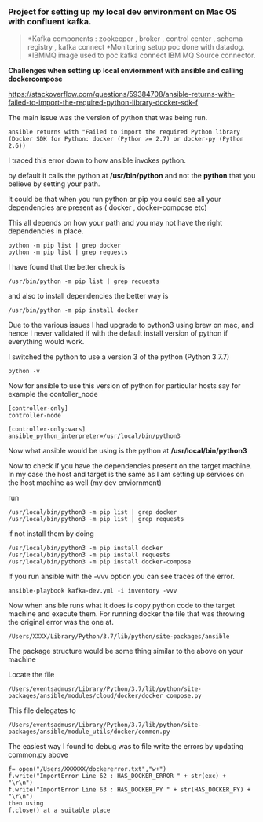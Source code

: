 

### Project for setting up my local dev environment on Mac OS with confluent kafka.


> *Kafka components : zookeeper , broker , control center , schema registry , kafka connect
> *Monitoring setup poc done with datadog.
> *IBMMQ image used to poc kafka connect IBM MQ Source connector.

**Challenges when setting up local enviornment with ansible and calling dockercompose**

https://stackoverflow.com/questions/59384708/ansible-returns-with-failed-to-import-the-required-python-library-docker-sdk-f

The main issue was the version of python that was being run.

```
ansible returns with "Failed to import the required Python library (Docker SDK for Python: docker (Python >= 2.7) or docker-py (Python 2.6))

```

 I traced this error down to how ansible invokes python.

 by default it calls the python at **/usr/bin/python** and not the **python** that you believe by setting your path.

 It could be that when you run python or pip you could see all your dependencies are present as ( docker  , docker-compose etc)

 This all depends on how your path and you may not have the right dependencies in place.

```
python -m pip list | grep docker
python -m pip list | grep requests
```

I have found that the better check is

```
/usr/bin/python -m pip list | grep requests
```
and also to install dependencies the better way is

```
/usr/bin/python -m pip install docker
```

Due to the various issues I had upgrade to python3 using brew on mac,
and hence I never validated if with the default install version of python if everything would work.


I switched the python to use a version 3 of the python (Python 3.7.7)

```
python -v
```

Now for ansible to use this version of python for particular hosts say for example the contoller_node

```
[controller-only]
controller-node

[controller-only:vars]
ansible_python_interpreter=/usr/local/bin/python3
```

Now what ansible would be using is the python at **/usr/local/bin/python3**

Now to check if you have the dependencies present on the target machine.
In my case the host and target is the same as I am setting up services on the host machine as well (my dev enviornment)

run
```
/usr/local/bin/python3 -m pip list | grep docker
/usr/local/bin/python3 -m pip list | grep requests
```
if not install them by doing
```
/usr/local/bin/python3 -m pip install docker
/usr/local/bin/python3 -m pip install requests
/usr/local/bin/python3 -m pip install docker-compose
```

If you run ansible with the -vvv option you can see traces of the error.

```
ansible-playbook kafka-dev.yml -i inventory -vvv
```

Now when ansible runs what it does is copy  python code to the target machine and execute them.
For running docker the file that was throwing the original error was the one at.

```
/Users/XXXX/Library/Python/3.7/lib/python/site-packages/ansible
```

The package structure would be some thing similar to the above on your machine

Locate the file

```
/Users/eventsadmusr/Library/Python/3.7/lib/python/site-packages/ansible/modules/cloud/docker/docker_compose.py
```

This file delegates to
```
/Users/eventsadmusr/Library/Python/3.7/lib/python/site-packages/ansible/module_utils/docker/common.py
```

The easiest way I found to debug was to file write the errors by updating common.py above
```
f= open("/Users/XXXXXX/dockererror.txt","w+")
f.write("ImportError Line 62 : HAS_DOCKER_ERROR " + str(exc) +  "\r\n")
f.write("ImportError Line 63 : HAS_DOCKER_PY " + str(HAS_DOCKER_PY) +  "\r\n")
then using
f.close() at a suitable place
```

